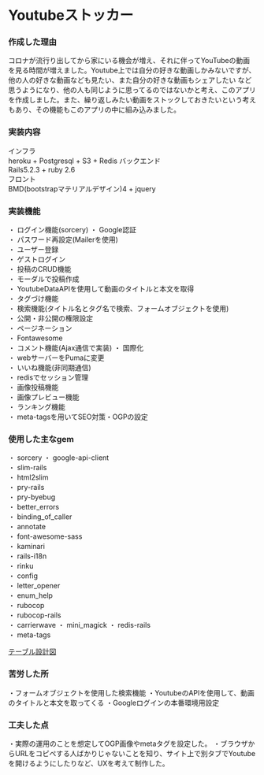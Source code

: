 # Youtubeストッカー

### 作成した理由

コロナが流行り出してから家にいる機会が増え、それに伴ってYouTubeの動画を見る時間が増えました。Youtube上では自分の好きな動画しかみないですが、他の人の好きな動画なども見たい、また自分の好きな動画もシェアしたい
など思うようになり、他の人も同じように思ってるのではないかと考え、このアプリを作成しました。また、繰り返しみたい動画をストックしておきたいという考えもあり、その機能もこのアプリの中に組み込みました。

### 実装内容

インフラ  
heroku + Postgresql + S3 + Redis
バックエンド  
Rails5.2.3 + ruby 2.6  
フロント  
BMD(bootstrapマテリアルデザイン)4 + jquery  

### 実装機能

・ ログイン機能(sorcery)
・ Google認証   
・ パスワード再設定(Mailerを使用)  
・ ユーザー登録  
・ ゲストログイン  
・ 投稿のCRUD機能  
・ モーダルで投稿作成  
・ YoutubeDataAPIを使用して動画のタイトルと本文を取得  
・ タグづけ機能  
・ 検索機能(タイトル名とタグ名で検索、フォームオブジェクトを使用)    
・ 公開・非公開の権限設定    
・ ページネーション  
・ Fontawesome  
・ コメント機能(Ajax通信で実装) 
・ 国際化  
・ webサーバーをPumaに変更  
・ いいね機能(非同期通信)  
・ redisでセッション管理  
・ 画像投稿機能  
・ 画像プレビュー機能  
・ ランキング機能  
・ meta-tagsを用いてSEO対策・OGPの設定

### 使用した主なgem  

・ sorcery
・ google-api-client  
・ slim-rails  
・ html2slim  
・ pry-rails  
・ pry-byebug  
・ better_errors  
・ binding_of_caller    
・ annotate  
・ font-awesome-sass  
・ kaminari  
・ rails-i18n  
・ rinku  
・ config  
・ letter_opener  
・ enum_help  
・ rubocop  
・ rubocop-rails  
・ carrierwave
・ mini_magick
・ redis-rails  
・ meta-tags

[テーブル設計図](https://drive.google.com/file/d/11ey6EfBfC_RPcF8sAm72-AlZz2jJMVQh/view?usp=sharing)

### 苦労した所

・フォームオブジェクトを使用した検索機能
・YoutubeのAPIを使用して、動画のタイトルと本文を取ってくる
・Googleログインの本番環境用設定

### 工夫した点

・実際の運用のことを想定してOGP画像やmetaタグを設定した。
・ブラウザからURLをコピペする人ばかりじゃないことを知り、サイト上で別タブでYoutubeを開けるようにしたりなど、UXを考えて制作した。